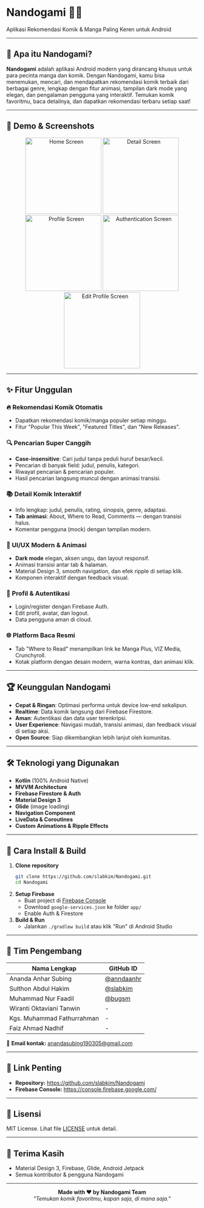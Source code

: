 # Nandogami 📱✨  
Aplikasi Rekomendasi Komik & Manga Paling Keren untuk Android

---

## 🚀 Apa itu Nandogami?

**Nandogami** adalah aplikasi Android modern yang dirancang khusus untuk para pecinta manga dan komik. Dengan Nandogami, kamu bisa menemukan, mencari, dan mendapatkan rekomendasi komik terbaik dari berbagai genre, lengkap dengan fitur animasi, tampilan dark mode yang elegan, dan pengalaman pengguna yang interaktif. Temukan komik favoritmu, baca detailnya, dan dapatkan rekomendasi terbaru setiap saat!

---

## 🎥 Demo & Screenshots

<div align="center">
  <img src="public/screenshots/home.jpeg" width="200" alt="Home Screen">
  <img src="public/screenshots/detail.jpeg" width="200" alt="Detail Screen">
  <img src="public/screenshots/profile.jpeg" width="200" alt="Profile Screen">
  <img src="public/screenshots/auth.jpeg" width="200" alt="Authentication Screen">
  <img src="public/screenshots/edit.jpeg" width="200" alt="Edit Profile Screen">
</div>

---

## ✨ Fitur Unggulan

### 🔥 Rekomendasi Komik Otomatis
- Dapatkan rekomendasi komik/manga populer setiap minggu.
- Fitur "Popular This Week", "Featured Titles", dan "New Releases".

### 🔍 Pencarian Super Canggih
- **Case-insensitive**: Cari judul tanpa peduli huruf besar/kecil.
- Pencarian di banyak field: judul, penulis, kategori.
- Riwayat pencarian & pencarian populer.
- Hasil pencarian langsung muncul dengan animasi transisi.

### 📚 Detail Komik Interaktif
- Info lengkap: judul, penulis, rating, sinopsis, genre, adaptasi.
- **Tab animasi**: About, Where to Read, Comments — dengan transisi halus.
- Komentar pengguna (mock) dengan tampilan modern.

### 🎨 UI/UX Modern & Animasi
- **Dark mode** elegan, aksen ungu, dan layout responsif.
- Animasi transisi antar tab & halaman.
- Material Design 3, smooth navigation, dan efek ripple di setiap klik.
- Komponen interaktif dengan feedback visual.

### 👤 Profil & Autentikasi
- Login/register dengan Firebase Auth.
- Edit profil, avatar, dan logout.
- Data pengguna aman di cloud.

### 🌐 Platform Baca Resmi
- Tab "Where to Read" menampilkan link ke Manga Plus, VIZ Media, Crunchyroll.
- Kotak platform dengan desain modern, warna kontras, dan animasi klik.

---

## 🏆 Keunggulan Nandogami

- **Cepat & Ringan**: Optimasi performa untuk device low-end sekalipun.
- **Realtime**: Data komik langsung dari Firebase Firestore.
- **Aman**: Autentikasi dan data user terenkripsi.
- **User Experience**: Navigasi mudah, transisi animasi, dan feedback visual di setiap aksi.
- **Open Source**: Siap dikembangkan lebih lanjut oleh komunitas.

---

## 🛠️ Teknologi yang Digunakan

- **Kotlin** (100% Android Native)
- **MVVM Architecture**
- **Firebase Firestore & Auth**
- **Material Design 3**
- **Glide** (image loading)
- **Navigation Component**
- **LiveData & Coroutines**
- **Custom Animations & Ripple Effects**

---

## 📲 Cara Install & Build

1. **Clone repository**
   ```bash
   git clone https://github.com/slabkim/Nandogami.git
   cd Nandogami
   ```
2. **Setup Firebase**
   - Buat project di [Firebase Console](https://console.firebase.google.com/)
   - Download `google-services.json` ke folder `app/`
   - Enable Auth & Firestore
3. **Build & Run**
   - Jalankan `./gradlew build` atau klik "Run" di Android Studio

---

## 👥 Tim Pengembang

| Nama Lengkap                  | GitHub ID                |
|-------------------------------|--------------------------|
| Ananda Anhar Subing           | [@anndaanhr](https://github.com/anndaanhr) |
| Sulthon Abdul Hakim           | [@slabkim](https://github.com/slabkim)     |
| Muhammad Nur Faadil           | [@bugsm](https://github.com/bugsm)         |
| Wiranti Oktaviani Tanwin      | -                        |
| Kgs. Muhammad Fathurrahman    | -                        |
| Faiz Ahmad Nadhif             | -                        |

📧 **Email kontak:** anandasubing190305@gmail.com

---

## 🔗 Link Penting

- **Repository:** https://github.com/slabkim/Nandogami
- **Firebase Console:** https://console.firebase.google.com/

---

## 📄 Lisensi

MIT License. Lihat file [LICENSE](LICENSE) untuk detail.

---

## 🙏 Terima Kasih

- Material Design 3, Firebase, Glide, Android Jetpack
- Semua kontributor & pengguna Nandogami

---

<div align="center">
  <b>Made with ❤️ by Nandogami Team</b><br>
  <i>"Temukan komik favoritmu, kapan saja, di mana saja."</i>
</div>
